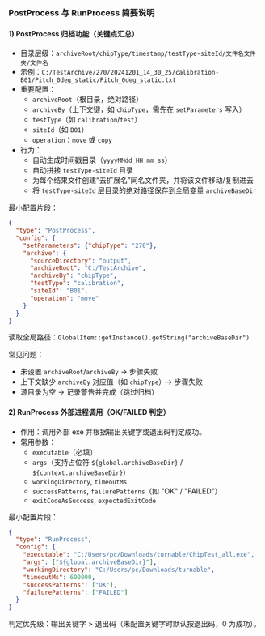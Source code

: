 ### PostProcess 与 RunProcess 简要说明

#### 1) PostProcess 归档功能（关键点汇总）
- 目录层级：`archiveRoot/chipType/timestamp/testType-siteId/文件名文件夹/文件名`
- 示例：`C:/TestArchive/270/20241201_14_30_25/calibration-B01/Pitch_0deg_static/Pitch_0deg_static.txt`
- 重要配置：
  - `archiveRoot`（根目录，绝对路径）
  - `archiveBy`（上下文键，如 `chipType`，需先在 `setParameters` 写入）
  - `testType`（如 `calibration`/`test`）
  - `siteId`（如 `B01`）
  - `operation`：`move` 或 `copy`
- 行为：
  - 自动生成时间戳目录（`yyyyMMdd_HH_mm_ss`）
  - 自动拼接 `testType-siteId` 目录
  - 为每个结果文件创建“去扩展名”同名文件夹，并将该文件移动/复制进去
  - 将 `testType-siteId` 层目录的绝对路径保存到全局变量 `archiveBaseDir`

最小配置片段：
```json
{
  "type": "PostProcess",
  "config": {
    "setParameters": {"chipType": "270"},
    "archive": {
      "sourceDirectory": "output",
      "archiveRoot": "C:/TestArchive",
      "archiveBy": "chipType",
      "testType": "calibration",
      "siteId": "B01",
      "operation": "move"
    }
  }
}
```

读取全局路径：`GlobalItem::getInstance().getString("archiveBaseDir")`

常见问题：
- 未设置 `archiveRoot`/`archiveBy` → 步骤失败
- 上下文缺少 `archiveBy` 对应值（如 `chipType`）→ 步骤失败
- 源目录为空 → 记录警告并完成（跳过归档）

#### 2) RunProcess 外部进程调用（OK/FAILED 判定）
- 作用：调用外部 exe 并根据输出关键字或退出码判定成功。
- 常用参数：
  - `executable`（必填）
  - `args`（支持占位符 `${global.archiveBaseDir}` / `${context.archiveBaseDir}`）
  - `workingDirectory`, `timeoutMs`
  - `successPatterns`, `failurePatterns`（如 "OK" / "FAILED"）
  - `exitCodeAsSuccess`, `expectedExitCode`

最小配置片段：
```json
{
  "type": "RunProcess",
  "config": {
    "executable": "C:/Users/pc/Downloads/turnable/ChipTest_all.exe",
    "args": ["${global.archiveBaseDir}"],
    "workingDirectory": "C:/Users/pc/Downloads/turnable",
    "timeoutMs": 600000,
    "successPatterns": ["OK"],
    "failurePatterns": ["FAILED"]
  }
}
```

判定优先级：输出关键字 > 退出码（未配置关键字时默认按退出码，0 为成功）。


